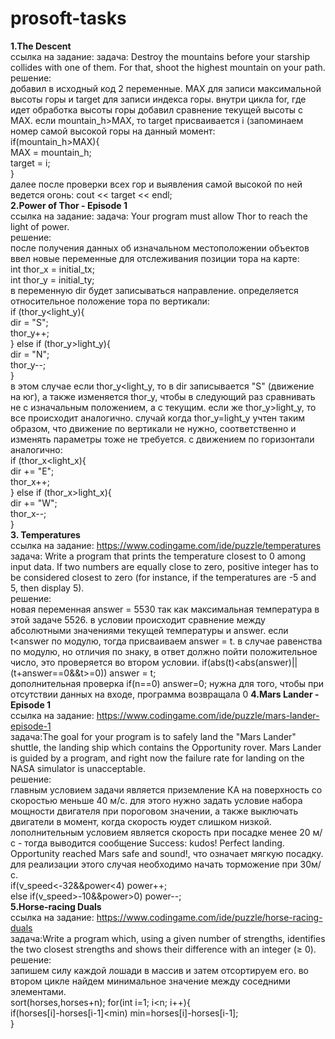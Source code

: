 # prosoft-tasks
**1.The Descent**  
ссылка на задание:
задача: Destroy the mountains before your starship collides with one of them. For that, shoot the highest mountain on your path.  
решение:  
добавил в исходный код 2 переменные. MAX для записи максимальной высоты горы и target для записи индекса горы. внутри цикла for, где идет обработка высоты горы добавил сравнение текущей высоты с MAX. если mountain_h>MAX, то target присваивается i (запоминаем номер самой высокой горы на данный момент:  
if(mountain_h>MAX){  
  MAX = mountain_h;  
  target = i;  
}  
далее после проверки всех гор и выявления самой высокой по ней ведется огонь: cout << target << endl;  
**2.Power of Thor - Episode 1**  
ссылка на задание:
задача: Your program must allow Thor to reach the light of power.  
решение:  
после получения данных об изначальном местоположении объектов ввел новые переменные для отслеживания позиции тора на карте:   
    int thor_x = initial_tx;  
    int thor_y = initial_ty;  
в переменную dir будет записываться направление. определяется относительное положение тора по вертикали:  
if (thor_y<light_y){  
            dir = "S";  
            thor_y++;  
        } else if (thor_y>light_y){  
            dir = "N";  
            thor_y--;  
        }  
в этом случае если thor_y<light_y, то в dir записывается "S" (движение на юг), а также изменяется thor_y, чтобы в следующий раз сравнивать не с изначальным положением, а с текущим. если же thor_y>light_y, то все происходит аналогично. случай когда thor_y=light_y учтен таким образом, что движение по вертикали не нужно, соответственно и изменять параметры тоже не требуется. с движением по горизонтали аналогично:  
if (thor_x<light_x){  
            dir += "E";  
            thor_x++;  
        } else if (thor_x>light_x){  
            dir += "W";  
            thor_x--;  
        }  
**3. Temperatures**  
ссылка на задание: https://www.codingame.com/ide/puzzle/temperatures  
задача: Write a program that prints the temperature closest to 0 among input data. If two numbers are equally close to zero, positive integer has to be considered closest to zero (for instance, if the temperatures are -5 and 5, then display 5).  
решение:  
новая переменная answer = 5530 так как максимальная температура в этой задаче 5526. в условии происходит сравнение между абсолютными значениями текущей температуры и answer. если t<answer по модулю, тогда присваиваем answer = t. в случае равенства по модулю, но отличия по знаку, в ответ должно пойти положительное число, это проверяется во втором условии.
  if(abs(t)<abs(answer)||(t+answer==0&&t>=0)) answer = t;  
дополнительная проверка if(n==0) answer=0; нужна для того, чтобы при отсутствии данных на входе, программа возвращала 0
**4.Mars Lander - Episode 1**  
ссылка на задание: https://www.codingame.com/ide/puzzle/mars-lander-episode-1  
задача:The goal for your program is to safely land the "Mars Lander" shuttle, the landing ship which contains the Opportunity rover. Mars Lander is guided by a program, and right now the failure rate for landing on the NASA simulator is unacceptable.  
решение:  
главным условием задачи является приземление КА на поверхность со скоростью меньше 40 м/с. для этого нужно задать условие набора мощности двигателя при пороговом значении, а также выключать двигатели в момент, когда скорость юудет слишком низкой. лополнительным условием является скорость при посадке менее 20 м/с - тогда выводится сообщение Success: kudos! Perfect landing. Opportunity reached Mars safe and sound!, что означает мягкую посадку. для реализации этого случая необходимо начать торможение при 30м/с.   
        if(v_speed<-32&&power<4) power++;  
        else if(v_speed>-10&&power>0) power--;  
**5.Horse-racing Duals**  
ссылка на задание: https://www.codingame.com/ide/puzzle/horse-racing-duals  
задача:Write a program which, using a given number of strengths, identifies the two closest strengths and shows their difference with an integer (≥ 0).  
решение:  
запишем силу каждой лошади в массив и затем отсортируем его. во втором цикле найдем минимальное значение между соседними элементами.  
    sort(horses,horses+n);
    for(int i=1; i<n; i++){  
        if(horses[i]-horses[i-1]<min) min=horses[i]-horses[i-1];  
    }  





  

